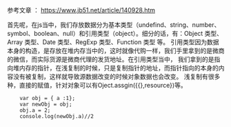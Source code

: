 参考文章 ： https://www.jb51.net/article/140928.htm

首先呢，在js当中，我们存放数据分为基本类型（undefind、string、number、symbol、boolean、null）和引用类型（object）。细分的话，有：Object 类型、Array 类型、Date 类型、RegExp 类型、Function 类型 等。
引用类型因为数据本身的构造，是存放在堆内存当中的，这时就像代购一样，我们手里拿到的是微商的微信，而实际货源是微商代理的发货地址。在引用类型当中，
我们拿到的是指向堆内存的指针，在浅复制的时候，只是复制指针的地址，而指针指向的本身的内容没有被复制，这样就导致源数据改变的时候对象数据也会改变。
    浅复制有很多种，直接的赋值，针对对象可以有Oject.assgin({{},resource})等。
```
    var obj = { a :1};
    var newObj = obj;
    obj.a = 2;
    console.log(newObj.a)//2 

```


